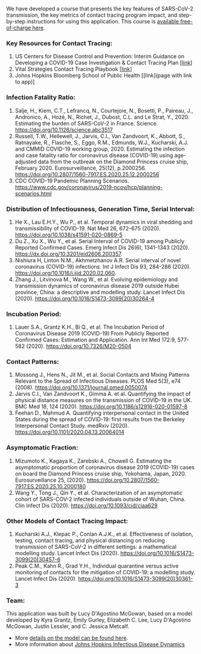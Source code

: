 We have developed a course that presents the key features of SARS-CoV-2 transmission, the key metrics of contact tracing program impact, and step-by-step instructions for using this application. This course is [available free-of-charge here](link).

### Key Resources for Contact Tracing:

1. US Centers for Disease Control and Prevention: Interim Guidance on Developing a COVID-19 Case Investigation & Contact Tracing Plan [[link](https://www.cdc.gov/coronavirus/2019-ncov/php/contact-tracing/contact-tracing-plan/overview.html)]
2. Vital Strategies Contact Tracing Playbook [[link](https://contacttracingplaybook.resolvetosavelives.org/)]
3. Johns Hopkins Bloomberg School of Public Health [[link](page with link to app)]

### Infection Fatality Ratio:

1. Salje, H., Kiem, C.T., Lefrancq, N., Courtejoie, N., Bosetti, P., Paireau, J., Andronico, A., Hozé, N., Richet, J., Dubost, C.L. and Le Strat, Y., 2020. Estimating the burden of SARS-CoV-2 in France. Science. https://doi.org/10.1126/science.abc3517  
2. Russell, T.W., Hellewell, J., Jarvis, C.I., Van Zandvoort, K., Abbott, S., Ratnayake, R., Flasche, S., Eggo, R.M., Edmunds, W.J., Kucharski, A.J. and CMMID COVID-19 working group, 2020. Estimating the infection and case fatality ratio for coronavirus disease (COVID-19) using age-adjusted data from the outbreak on the Diamond Princess cruise ship, February 2020. Eurosurveillance, 25(12), p.2000256. https://doi.org/10.2807/1560-7917.ES.2020.25.12.2000256  
3. CDC COVID-19 Pandemic Planning Scenarios. https://www.cdc.gov/coronavirus/2019-ncov/hcp/planning-scenarios.html

### Distribution of Infectiousness, Generation Time, Serial Interval:

1. He X., Lau E.H.Y., Wu P., et al. Temporal dynamics in viral shedding and transmissibility of COVID-19. Nat Med 26, 672–675 (2020). https://doi.org/10.1038/s41591-020-0869-5
2. Du Z., Xu X., Wu Y., et al. Serial Interval of COVID-19 among Publicly Reported Confirmed Cases. Emerg Infect Dis 26(6), 1341-1343 (2020). https://dx.doi.org/10.3201/eid2606.200357.
3. Nishiura H, Linton N.M., Akhmetzhanov A.R. Serial interval of novel coronavirus (COVID-19) infections. Int J Infect Dis 93, 284-286 (2020). https://doi.org/10.1016/j.ijid.2020.02.060.
4. Zhang J., Litvinova M., Wang W., et al. Evolving epidemiology and transmission dynamics of
coronavirus disease 2019 outside Hubei province, China: a descriptive and modelling study. Lancet Infect Dis (2020). https://doi.org/10.1016/S1473-3099(20)30264-4

### Incubation Period:

1. Lauer S.A., Grantz K.H., Bi Q., et al. The Incubation Period of Coronavirus Disease 2019 (COVID-19) From Publicly Reported Confirmed Cases: Estimation and Application. Ann Int Med 172:9, 577-582 (2020). https://doi.org/10.7326/M20-0504

### Contact Patterns:

1. Mossong J., Hens N., Jit M., et al. Social Contacts and Mixing Patterns Relevant to the Spread of Infectious Diseases. PLOS Med 5(3), e74 (2008). https://doi.org/10.1371/journal.pmed.0050074
2. Jarvis C.I., Van Zandvoort K., Gimma A. et al. Quantifying the impact of physical distance measures on the transmission of COVID-19 in the UK. BMC Med 18, 124 (2020). https://doi.org/10.1186/s12916-020-01597-8
3. Feehan D., Mahmud A. Quantifying interpersonal contact in the United States during the spread of COVID-19: first results from the Berkeley Interpersonal Contact Study. medRxiv (2020). https://doi.org/10.1101/2020.04.13.20064014

### Asymptomatic Fraction:

1. Mizumoto K., Kagaya K., Zarebski A., Chowell G. Estimating the asymptomatic proportion of coronavirus disease 2019 (COVID-19) cases on board the Diamond Princess cruise ship, Yokohama, Japan, 2020. Eurosurveillance 25, (2020). https://doi.org/10.2807/1560-7917.ES.2020.25.10.2000180
2. Wang Y., Tong J., Qin Y., et al. Characterization of an asymptomatic cohort of SARS-COV-2 infected individuals outside of Wuhan, China. Clin Infect Dis (2020). https://doi.org/10.1093/cid/ciaa629

### Other Models of Contact Tracing Impact:

1. Kucharski A.J., Klepac P., Conlan A.J.K., et al. Effectiveness of isolation, testing, contact tracing, and physical distancing on reducing transmission of SARS-CoV-2 in different settings: a mathematical modelling study. Lancet Infect Dis (2020). https://doi.org/10.1016/S1473-3099(20)30457-6
2. Peak C.M., Kahn R., Grad Y.H., Individual quarantine versus active monitoring of contacts
for the mitigation of COVID-19: a modelling study. Lancet Infect Dis (2020). https://doi.org/10.1016/S1473-3099(20)30361-3

### Team:

This application was built by Lucy D'Agostino McGowan, based on a model developed by Kyra Grantz, Emily Gurley, Elizabeth C. Lee, Lucy D'Agostino McGowan, Justin Lessler, and C. Jessica Metcalf. 

* More [details on the model can be found here](link).
* More information about [Johns Hopkins Infectious Disease Dynamics](http://www.iddynamics.jhsph.edu)
